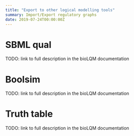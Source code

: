 ```yaml
---
title: "Export to other logical modelling tools"
summary: Import/Export regulatory graphs
date: 2019-07-24T00:00:00Z
---
```



# SBML qual

TODO: link to full description in the bioLQM documentation

# Boolsim

TODO: link to full description in the bioLQM documentation

# Truth table

TODO: link to full description in the bioLQM documentation


